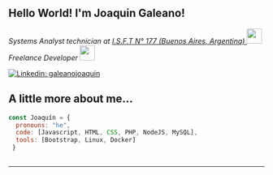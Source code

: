  

<h2> Hello World! I'm Joaquin Galeano! </h2>
<p><em>Systems Analyst technician at  <a href="http://www.isft177.com">I.S.F.T N° 177 (Buenos Aires, Argentina) </a><img src="https://media.giphy.com/media/fYSnHlufseco8Fh93Z/giphy.gif" width="30"></br>Freelance Developer <img src="https://media.giphy.com/media/WUlplcMpOCEmTGBtBW/giphy.gif" width="30"> 
</em></p>

 
[![Linkedin: galeanojoaquin](https://img.shields.io/badge/-JoaquinGaleano-blue?style=flat-square&logo=Linkedin&logoColor=white&link=https://www.linkedin.com/in/joaquin-galeano-b1a091120/)](https://www.linkedin.com/in/joaquin-galeano-b1a091120/)
 


## A little more about me...  

```javascript
const Joaquín = {
  pronouns: "he",
  code: [Javascript, HTML, CSS, PHP, NodeJS, MySQL],
  tools: [Bootstrap, Linux, Docker]
 }
 
```

 

---

<!--
**galeanojoaquin/galeanojoaquin** is a ✨ _special_ ✨ repository because its `README.md` (this file) appears on your GitHub profile.

Here are some ideas to get you started:

- 🔭 I’m currently working on ...
- 🌱 I’m currently learning ReactJS and  NodeJS...
- 👯 I’m looking to collaborate on a company ...
- 🤔 I’m looking for help with ...
- 💬 Ask me about ...
- 📫 How to reach me: ...
- 😄 Pronouns: ...
- ⚡ Fun fact: ...
-->
